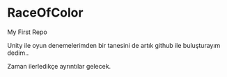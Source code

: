 # RaceOfColor
My First Repo

Unity ile oyun denemelerimden bir tanesini de artık github ile buluşturayım dedim.. 

Zaman ilerledikçe ayrıntılar gelecek.
